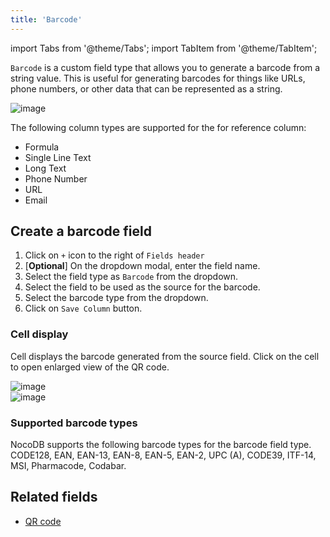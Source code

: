 ```yaml
---
title: 'Barcode'
---
```

import Tabs from '@theme/Tabs';
import TabItem from '@theme/TabItem';

`Barcode` is a custom field type that allows you to generate a barcode from a string value. This is useful for generating barcodes for things like URLs, phone numbers, or other data that can be represented as a string.

![image](/img/v2/fields/barcode.png)

The following column types are supported for the for reference column:
* Formula
* Single Line Text
* Long Text
* Phone Number
* URL
* Email


## Create a barcode field
1. Click on `+` icon to the right of `Fields header`
2. [**Optional**] On the dropdown modal, enter the field name.
3. Select the field type as `Barcode` from the dropdown.
4. Select the field to be used as the source for the barcode.
5. Select the barcode type from the dropdown.
6. Click on `Save Column` button.

### Cell display
Cell displays the barcode generated from the source field. Click on the cell to open enlarged view of the QR code.

![image](/img/v2/fields/barcode-cell.png)  
![image](/img/v2/fields/barcode-expand.png)  

### Supported barcode types
NocoDB supports the following barcode types for the barcode field type.
CODE128, EAN, EAN-13, EAN-8, EAN-5, EAN-2, UPC (A), CODE39, ITF-14, MSI, Pharmacode, Codabar. 

## Related fields
- [QR code](040.QR-code.md)
